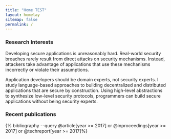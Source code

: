 ```yaml
---
title: "Home TEST"
layout: homelay
sitemap: false
permalink: /
---
```


### Research Interests
Developing secure applications is unreasonably hard. Real-world security breaches rarely result from direct attacks on security mechanisms. Instead, attackers take advantage of applications that use these mechanisms incorrectly or violate their assumptions.

Application developers should be domain experts, not security experts. I study language-based approaches to building decentralized and distributed applications that are secure by construction. Using high-level abstractions to synthesize low-level security protocols, programmers can build secure applications without being security experts.

### Recent publications
{% bibliography --query @article[year >= 2017] or @inproceedings[year >= 2017] or @techreport[year >= 2017]%}
